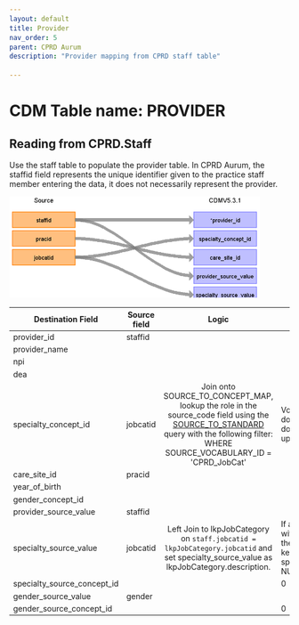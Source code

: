 ```yaml
---
layout: default
title: Provider
nav_order: 5
parent: CPRD Aurum
description: "Provider mapping from CPRD staff table"

---
```


# CDM Table name: PROVIDER

## Reading from CPRD.Staff

Use the staff table to populate the provider table. In CPRD Aurum, the staffid field represents the unique identifier given to the practice staff member entering the data, it does not necessarily represent the provider.  

![](images/provider.png)

| Destination Field | Source field | Logic | Comment field |
| --- | --- | :---: | --- |
| provider_id | staffid |  |  |
| provider_name |  |  |  |
| npi |  |  |  |
| dea |  |  |  |
| specialty_concept_id | jobcatid | Join onto SOURCE_TO_CONCEPT_MAP, lookup the role in the source_code field using the [SOURCE_TO_STANDARD](https://github.com/OHDSI/ETL-LambdaBuilder/blob/master/docs/Standard%20Queries/SOURCE_TO_STANDARD.sql) query with the following filter:    WHERE SOURCE_VOCABULARY_ID = 'CPRD_JobCat'| Vocabulary located in docs folder at path docs/CPRD_Aurum/vocab updates |
| care_site_id | pracid |  |  |
| year_of_birth |  |  |  |
| gender_concept_id |  |  |  |
| provider_source_value | staffid |  |  |
| specialty_source_value | jobcatid | Left Join to lkpJobCategory on `staff.jobcatid = lkpJobCategory.jobcatid` and set specialty_source_value as lkpJobCategory.description. | If a staffed has a jobcatid without a description in the lkpJobCategory table, keep them and set specialty_source_value to NULL|
| specialty_source_concept_id |  |  | 0 |
| gender_source_value | gender |  |  |
| gender_source_concept_id |  |  | 0 |
